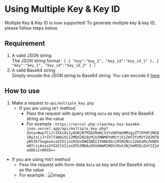 # Using Multiple Key & Key ID
Multiple Key & Key ID is now supported! To generate multiple key & key ID, please follow steps below.

## Requirement
1. A valid JSON string <br>
The JSON string format : 
`[
{
"key":"key_1",
"key_id":"key_id_1"
}, {
"key":"key_2",
"key_id":"key_id_2"
}
]
`
2. A valid Base64 string <br>
Simply encode the JSON string to Base64 string. You can encode it [here](https://www.base64encode.org/)

## How to use
1. Make a request to `api/multiple_key.php`
   - If you are using `GET` method
       - Pass the request with query string `data` as key and the Base64 string as the value
       - For example : `https://vercel-php-clearkey-hex-base64-json.vercel.app/api/multiple_key.php?data=Wwp7CiJrZXkiOiIyOGNjNTM2N2RmNjY2YzQ0YmU0MzgyZTY0YWY2NGQ1NyIsCiJrZXlfaWQiOiI2MDdiN2QyMjU2NWM0YmMzYjk1ZmY2YzMzY2U2NTQyNSIKfSwgewoia2V5IjoiM2UxOWQ1NGI3YmNkOGJiMzM2Nzc2ZmUxMzZkNDhmNTciLAoia2V5X2lkIjoiOTk3MDAzOGVmNmM1NDhlMzk3NjhmM2ExZmY2ZjUwODEiCn0KXQ==`
    
  - If you are using `POST` method
       - Pass the request with form-data `data` as key and the Base64 string as the value
       - For example : ![image](https://github.com/samleong123/vercel-php-clearkey-hex-base64-json/assets/58818070/96168a06-6b8d-49df-833f-59adf396ca0a)
   
  
